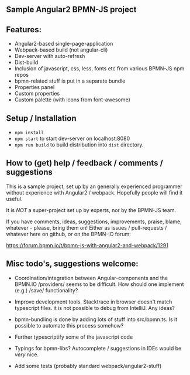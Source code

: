 Sample Angular2 BPMN-JS project
---


Features: 
---
- Angular2-based single-page-application
- Webpack-based build (not angular-cli)
- Dev-server with auto-refresh
- Dist-build
- Inclusion of javascript, css, less, fonts etc from various BPMN-JS npm repos
- bpmn-related stuff is put in a separate bundle
- Properties panel
- Custom properties
- Custom palette (with icons from font-awesome)
 
 
 
Setup / Installation
---

- `npm install`
- `npm start` to start dev-server on localhost:8080
- `npm run build` to build distribution into `dist` directory.  



How to (get) help / feedback / comments / suggestions
---

This is a sample project, set up by an generally experienced programmer without experience 
with Angular2 / webpack. Hopefully people will find it useful. 

It is _NOT_ a super-project set up by experts, nor by the BPMN-JS team. 
 
If you have comments, ideas, suggestions, improvements, praise, blame, whatever - 
please, bring them on! Either as issues / pull-requests / whatever here on github, 
or on the BPMN-IO forum: 

https://forum.bpmn.io/t/bpmn-js-with-angular2-and-webpack/1291


Misc todo's, suggestions welcome:  
---

- Coordination/integration between Angular-components and the BPMN.IO /providers/ seems to be difficult. How should one implement (e.g.) /save/ functionality? 

- Improve development tools. Stacktrace in browser doesn't match typescript files. 
it is not possible to debug from IntelliJ. Any ideas?  

- bpmn-bundling is done by adding lots of stuff into src/bpmn.ts. Is it possible to 
automate this process somehow? 
 
- Further typescriptify some of the javascript code

- Typings for bpmn-libs? Autocomplete / suggestions in IDEs would be _very_ nice.  

- Add some tests (probably standard webpack/angular2-stuff)

